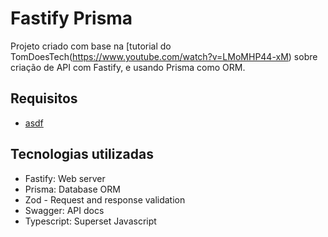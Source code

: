 # Fastify Prisma

Projeto criado com base na [tutorial do TomDoesTech(https://www.youtube.com/watch?v=LMoMHP44-xM) sobre criação de API com Fastify,
e usando Prisma como ORM.

## Requisitos

- [asdf](https://asdf-vm.com/guide/getting-started.html)

## Tecnologias utilizadas

- Fastify: Web server
- Prisma: Database ORM
- Zod - Request and response validation
- Swagger: API docs
- Typescript: Superset Javascript
